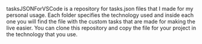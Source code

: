 tasksJSONForVSCode is a repository for tasks.json files that I made for my personal usage. Each folder specifies the technology used and inside each one you will find the file with the custom tasks that are made for making the live easier.
You can clone this repository and copy the file for your project in the technology that you use.
